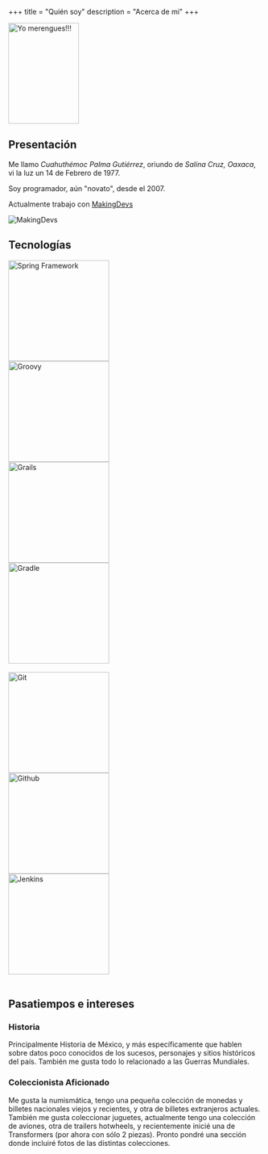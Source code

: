 +++
title = "Quién soy"
description = "Acerca de mi"
+++

<img src="/img/me.png" width="140" height="200" title="Yo merengues!!!" />

## Presentación

Me llamo *Cuahuthémoc Palma Gutiérrez*, oriundo de *Salina Cruz, Oaxaca*, vi la luz un 14 de Febrero de 1977.

Soy programador, aún "novato", desde el 2007.

Actualmente trabajo con [MakingDevs](http://makingdevs.com/)

![MakingDevs](/img/mkdevslogo.png?width=180px&classes=border,shadow)

## Tecnologías

<div class="row">
  <div class="col-md-3 text-center">
    <img src="/img/spring.png" width="200" title="Spring Framework"/>
  </div>
  <div class="col-md-3 text-center">
    <img src="/img/groovy.png" width="200" title="Groovy"/>
  </div>
  <div class="col-md-3 text-center">
    <img src="/img/grails.png" width="200" title="Grails"/>
  </div>
  <div class="col-md-3 text-center">
    <img src="/img/gradle.png" width="200" title="Gradle"/>
  </div>
</div>
<br/>
<div class="row">
  <div class="col-md-4 text-center">
    <img src="/img/git.png" width="200" title="Git"/>
  </div>
  <div class="col-md-4 text-center">
    <img src="/img/github.png" width="200" title="Github"/>
  </div>
  <div class="col-md-4 text-center">
    <img src="/img/jenkins.png" width="200" title="Jenkins"/>
  </div>
</div>

<br/>

## Pasatiempos e intereses

### Historia

Principalmente Historia de México, y más específicamente que hablen sobre datos poco conocidos de los sucesos, personajes y sitios históricos del país. También me gusta todo lo relacionado a las Guerras Mundiales.

### Coleccionista Aficionado

Me gusta la numismática, tengo una pequeña colección de monedas y billetes nacionales viejos y recientes, y otra de billetes extranjeros actuales. También me gusta coleccionar juguetes, actualmente tengo una colección de aviones, otra de trailers hotwheels, y recientemente inicié una de Transformers (por ahora con sólo 2 piezas). Pronto pondré una sección donde incluiré fotos de las distintas colecciones.

